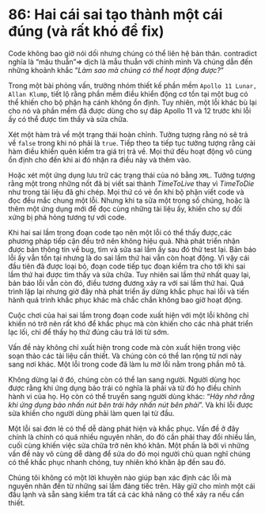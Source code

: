 # 86: Hai cái sai tạo thành một cái đúng (và rất khó để fix)

Code không bao giờ nói dối nhưng chúng có thể liên hệ bản thân. contradict nghĩa là “mâu thuẫn”=> dịch là mẫu thuẫn với chính mình Và chúng dẫn đến những khoảnh khắc “*Làm sao mà chúng có thể hoạt động được?*”

Trong một bài phỏng vấn, trưởng nhóm thiết kế phần mềm `Apollo 11 Lunar, Allan Klump`, tiết lộ rằng phần mềm điều khiển động cơ tồn tại một bug có thể khiến cho bộ phận hạ cánh không ổn định. Tuy nhiên, một lỗi khác bù lại cho nó và phần mềm đã được dùng cho sự đáp Apollo 11 và 12 trước khi lỗi ấy có thể được tìm thấy và sửa chữa.

Xét một hàm trả về một trạng thái hoàn chỉnh. Tưởng tượng rằng nó sẽ trả về `false` trong khi nó phải là `true`. Tiếp theo ta tiếp tục tưởng tượng rằng cài hàm điều khiển quên kiểm tra giá trị trả về. Mọi thứ đều hoạt động vô cùng ổn định cho đến khi ai đó nhận ra điều này và thêm vào.

Hoặc xét một ứng dụng lưu trữ các trạng thái của nó bằng `XML`. Tưởng tượng rằng một trong những nốt đã bị viết sai thành *TimeToLive* thay vì *TimeToDie* như trong tài liệu đã ghi chép. Mọi thứ có vẻ ổn khi bộ phận viết code và đọc đều mắc chung một lỗi. Nhưng khi ta sửa một trong số chúng, hoặc là thêm một ứng dụng mới để đọc cùng những tài liệu ấy, khiến cho sự đối xứng bị phá hỏng tương tự với code.

Khi hai sai lầm trong đoạn code tạo nên một lỗi có thể thấy được,các phương pháp tiếp cận đều trở nên không hiệu quả. Nhà phát triển nhận được bản thông tin về bug, tìm và sửa sai lầm ấy sau đó thử test lại. Bản báo lỗi ấy vẫn tồn tại nhưng là do sai lầm thứ hai vẫn còn hoạt động. Vì vậy cái đầu tiên đã được loại bỏ, đoạn code tiếp tục đoạn kiểm tra cho tới khi sai lầm thứ hai được tìm thấy và sửa chữa. Tuy nhiên sai lầm thứ nhất quay lại, bản báo lỗi vẫn còn đó, điều tương đương xảy ra với sai lầm thứ hai. Quá trình lặp lại nhưng giờ đây nhà phát triển ấy dừng khắc phục hai lỗi và tiến hành quá trình khắc phục khác mà chắc chắn không bao giờ hoạt động.

Cuộc chơi của hai sai lầm trong đoạn code xuất hiện với một lỗi không chỉ khiến nó trở nên rất khó để khắc phục mà còn khiến cho các nhà phát triển lạc lối, chỉ để thấy họ thử đúng câu trả lời từ sớm.

Vấn đề này không chỉ xuất hiện trong code mà còn xuất hiện trong việc soạn thảo các tải liệu cần thiết. Và chúng còn có thể lan rộng từ nơi này sang nơi khác. Một lỗi trong code đã làm lu mờ lỗi nằm trong phần mô tả.

Không dừng lại ở đó, chúng còn có thể lan sang người. Người dùng học được rằng khi ứng dụng bảo trái có nghĩa là phải và từ đó họ điều chỉnh hành vi của họ. Họ còn có thể truyền sang người dùng khác: “*Hãy nhớ rằng khi ứng dụng bảo nhấn nút bên trái hãy nhấn nút bên phải*”. Và khi lỗi được sửa khiến cho người dùng phải làm quen lại từ đầu.

Một lỗi sai đơn lẻ có thể dễ dàng phát hiện và khắc phục. Vấn đề ở đây chính là chính có quá nhiều nguyên nhân, do đó cần phải thay đổi nhiều lần, cuối cùng khiến việc sửa chữa trở nên khó khăn. Một phần là bởi vì những vấn đề này vô cùng dễ dàng để sửa do đó mọi người chủ quan nghĩ chúng có thể khắc phục nhanh chóng, tuy nhiên khó khăn ập đến sau đó.

Chúng tôi không có một lời khuyên nào giúp bạn xác định các lỗi mà nguyên nhân đến từ những sai lầm đáng tiếc trên. Hãy giữ cho mình một cái đầu lạnh và sẵn sàng kiểm tra tất cả các khả năng có thể xảy ra nếu cần thiết.
